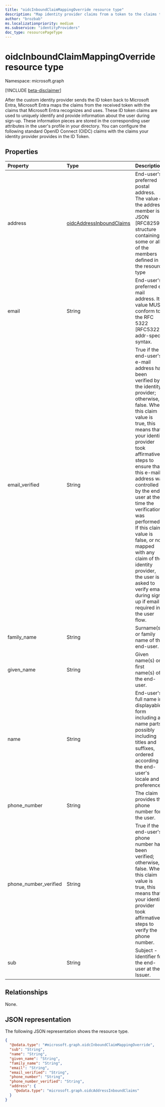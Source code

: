 ```yaml
---
title: "oidcInboundClaimMappingOverride resource type"
description: "Map identity provider claims from a token to the claims that Microsoft Entra External ID recognizes and uses."
author: "brozbab"
ms.localizationpriority: medium
ms.subservice: "identityProviders"
doc_type: resourcePageType
---
```


# oidcInboundClaimMappingOverride resource type

Namespace: microsoft.graph

[!INCLUDE [beta-disclaimer](../../includes/beta-disclaimer.md)]

After the custom identity provider sends the ID token back to Microsoft Entra, Microsoft Entra maps the claims from the received token with the claims that Microsoft Entra recognizes and uses. These ID token claims are used to uniquely identify and provide information about the user during sign-up. These information pieces are stored in the corresponding user attributes in the user's profile in your directory.
You can configure the following standard OpenID Connect (OIDC) claims with the claims your identity provider provides in the ID Token.

## Properties

|Property|Type|Description|
|:---|:---|:---|
|address|[oidcAddressInboundClaims](../resources/oidcaddressinboundclaims.md)|End-user's preferred postal address. The value of the address member is a JSON [RFC8259] structure containing some or all of the members defined in the resource type|
|email|String|End-user's preferred e-mail address. Its value MUST conform to the RFC 5322 [RFC5322] addr-spec syntax.|
|email_verified|String|True if the end-user's e-mail address has been verified by the identity provider; otherwise, false. When this claim value is true, this means that your identity provider took affirmative steps to ensure that this e-mail address was controlled by the end-user at the time the verification was performed. If this claim value is false, or not mapped with any claim of the identity provider, the user is asked to verify email during sign-up if email is required in the user flow.|
|family_name|String|Surname(s) or family name of the end-user.|
|given_name|String|Given name(s) or first name(s) of the end-user.|
|name|String|End-user's full name in displayable form including all name parts, possibly including titles and suffixes, ordered according to the end-user's locale and preferences.|
|phone_number|String|The claim provides the phone number for the user.|
|phone_number_verified|String|True if the end-user's phone number has been verified; otherwise, false. When this claim value is true, this means that your identity provider took affirmative steps to verify the phone number.|
|sub|String|Subject - Identifier for the end-user at the Issuer.|

## Relationships

None.

## JSON representation

The following JSON representation shows the resource type.
<!-- {
  "blockType": "resource",
  "@odata.type": "microsoft.graph.oidcInboundClaimMappingOverride"
}
-->
``` json
{
  "@odata.type": "#microsoft.graph.oidcInboundClaimMappingOverride",
  "sub": "String",
  "name": "String",
  "given_name": "String",
  "family_name": "String",
  "email": "String",
  "email_verified": "String",
  "phone_number": "String",
  "phone_number_verified": "String",
  "address": {
    "@odata.type": "microsoft.graph.oidcAddressInboundClaims"
  }
}
```
